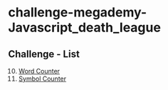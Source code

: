 # challenge-megademy-Javascript_death_league
## Challenge - List
10. [Word Counter](./challenges/10-word_counter/src/index.html)
15. [Symbol Counter](./challenges/15-symbol_counter/src/index.html)
